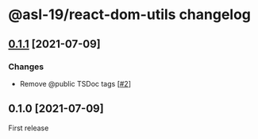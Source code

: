 # @asl-19/react-dom-utils changelog

## [0.1.1](https://github.com/ASL-19/react-dom-utils/pulls?q=is%3Apr+milestone%3A0.1.1) [2021-07-09]

### Changes

- Remove @public TSDoc tags [[#2](https://github.com/ASL-19/react-dom-utils/pull/2)]

## 0.1.0 [2021-07-09]

First release
